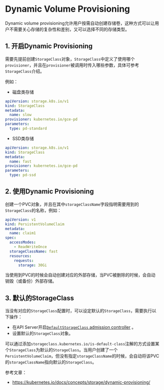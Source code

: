 # Dynamic Volume Provisioning

Dynamic volume provisioning允许用户按需自动创建存储卷，这种方式可以让用户不需要关心存储的复杂性和差别，又可以选择不同的存储类型。

## 1. 开启Dynamic Provisioning

需要先提前创建`StorageClass`对象，`StorageClass`中定义了使用哪个`provisioner`，并且在`provisioner`被调用时传入哪些参数，具体可参考`StorageClass`介绍。

例如：

- 磁盘类存储

```yaml
apiVersion: storage.k8s.io/v1
kind: StorageClass
metadata:
  name: slow
provisioner: kubernetes.io/gce-pd
parameters:
  type: pd-standard
```

- SSD类存储

```yaml
apiVersion: storage.k8s.io/v1
kind: StorageClass
metadata:
  name: fast
provisioner: kubernetes.io/gce-pd
parameters:
  type: pd-ssd
```

## 2. 使用Dynamic Provisioning

创建一个PVC对象，并且在其中`storageClassName`字段指明需要用到的`StorageClass`的名称，例如：

```yaml
apiVersion: v1
kind: PersistentVolumeClaim
metadata:
  name: claim1
spec:
  accessModes:
    - ReadWriteOnce
  storageClassName: fast
  resources:
    requests:
      storage: 30Gi
```

当使用到PVC的时候会自动创建对应的外部存储，当PVC被删除的时候，会自动销毁（或备份）外部存储。

## 3. 默认的StorageClass

当没有对应的`StorageClass`配置时，可以设定默认的`StorageClass`，需要执行以下操作：

- 在API Server开启[`DefaultStorageClass` admission controller](https://kubernetes.io/docs/reference/access-authn-authz/admission-controllers/#defaultstorageclass) 。
- 设置默认的`StorageClass`对象。

可以通过添加`storageclass.kubernetes.io/is-default-class`注解的方式设置某个`StorageClass`为默认的`StorageClass`。当用户创建了一个`PersistentVolumeClaim`，但没有指定`storageClassName`的时候，会自动将该PVC的`storageClassName`指向默认的`StorageClass`。



参考文章：

- https://kubernetes.io/docs/concepts/storage/dynamic-provisioning/
